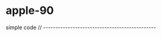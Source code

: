 # apple-90
simple code
// ----------------------------------------------

<!DOCTYPE html>
<html lang="en">

<head>
    <meta charset="UTF-8">
    <meta name="viewport" content="width=device-width, initial-scale=1.0">
    <meta http-equiv="X-UA-Compatible" content="ie=edge">
    <title>Document</title>
    <style>
        .box {
            width: 300px;
            height: 300px;
            background-color: pink;
        }
        /* 观察当元素本身有宽高，伪类选择器作用范围。和在伪元素本身添加时候的比较,以元素本身优先级更高 */
        
        .box a:hover {
            display: block;
            background-color: blue;
            width: 100px;
            height: 50px;
        }
        
        a {
            display: block;
            width: 50px;
            height: 50px;
            padding-bottom: 150px;
            margin-bottom: 50px;
        }
    </style>
</head>

<body>
    <div class="box">
        <a href="#">frgggfrge</a>
    </div>
</body>

</html>
